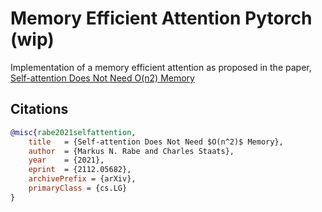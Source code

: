 # Memory Efficient Attention Pytorch (wip)

Implementation of a memory efficient attention as proposed in the paper, <a href="https://arxiv.org/abs/2112.05682">Self-attention Does Not Need O(n2) Memory</a>

## Citations

```bibtex
@misc{rabe2021selfattention,
    title   = {Self-attention Does Not Need $O(n^2)$ Memory}, 
    author  = {Markus N. Rabe and Charles Staats},
    year    = {2021},
    eprint  = {2112.05682},
    archivePrefix = {arXiv},
    primaryClass = {cs.LG}
}
```
